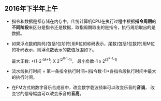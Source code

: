 ## 2016年下半年上午

- 指令和数据是都存储在内存中，传统计算机CPU在执行过程中根据**指令周期**的**不同阶段**来区分是指令还是数据，取指周期取出的是指令，执行周期取出的是数据。

- 如果浮点数的阶码(包括1位阶符)用R位的称码表示，尾数(包括1位数符)用M位的补码表示，则浮点数表示的数值范围如下。

	最大正数: +(1-2<sup>-M+1</sup>) X 2<sup>(2<sup>R-1</sup>-1)</sup>， 最小负数-1 x 2<sup>(2<sup>R-1</sup>-1)</sup>
	
- 流水线执行时间 = 第一条指令执行时间+(指令数-1)*各指令段执行时间中最大的执行时间。

- 在FM方式的数字音乐合成器中，改变数字载波频率可以改变乐音的**音调**， 改变它的信号幅度可以改变乐音的**音高**。